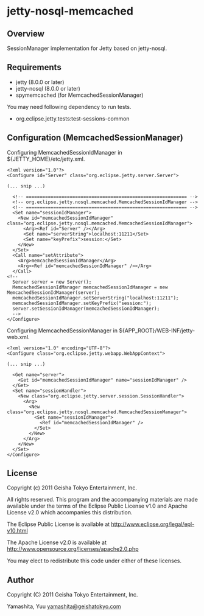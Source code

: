 # jetty-nosql-memcached

## Overview

SessionManager implementation for Jetty based on jetty-nosql.


## Requirements

* jetty (8.0.0 or later)
* jetty-nosql (8.0.0 or later)
* spymemcached (for MemcachedSessionManager)

You may need following dependency to run tests.

* org.eclipse.jetty.tests:test-sessions-common


## Configuration (MemcachedSessionManager)

Configuring MemcachedSessionIdManager in ${JETTY_HOME}/etc/jetty.xml.

    <?xml version="1.0"?>
    <Configure id="Server" class="org.eclipse.jetty.server.Server">

    (... snip ...)

      <!-- =========================================================== -->
      <!-- org.eclipse.jetty.nosql.memcached.MemcachedSessionIdManager -->
      <!-- =========================================================== -->
      <Set name="sessionIdManager">
        <New id="memcachedSessionIdManager" class="org.eclipse.jetty.nosql.memcached.MemcachedSessionIdManager">
          <Arg><Ref id="Server" /></Arg>
          <Set name="serverString">localhost:11211</Set>
          <Set name="keyPrefix">session:</Set>
        </New>
      </Set>
      <Call name="setAttribute">
        <Arg>memcachedSessionIdManager</Arg>
        <Arg><Ref id="memcachedSessionIdManager" /></Arg>
      </Call>
    <!--
      Server server = new Server();
      MemcachedSessionIdManager memcachedSessionIdManager = new MemcachedSessionIdManager(server);
      memcachedSessionIdManager.setServerString("localhost:11211");
      memcachedSessionIdManager.setKeyPrefix("session:");
      server.setSessionIdManager(memcachedSessionIdManager);
      -->
    </Configure>


Configuring MemcachedSessionManager in ${APP_ROOT}/WEB-INF/jetty-web.xml.

    <?xml version="1.0" encoding="UTF-8"?>
    <Configure class="org.eclipse.jetty.webapp.WebAppContext">

    (... snip ...)

      <Get name="server">
        <Get id="memcachedSessionIdManager" name="sessionIdManager" />
      </Get>
      <Set name="sessionHandler">
        <New class="org.eclipse.jetty.server.session.SessionHandler">
          <Arg>
            <New class="org.eclipse.jetty.nosql.memcached.MemcachedSessionManager">
              <Set name="sessionIdManager">
                <Ref id="memcachedSessionIdManager" />
              </Set>
            </New>
          </Arg>
        </New>
      </Set>
    </Configure>

## License

Copyright (c) 2011 Geisha Tokyo Entertainment, Inc.

All rights reserved. This program and the accompanying materials
are made available under the terms of the Eclipse Public License v1.0
and Apache License v2.0 which accompanies this distribution.

The Eclipse Public License is available at http://www.eclipse.org/legal/epl-v10.html

The Apache License v2.0 is available at http://www.opensource.org/licenses/apache2.0.php

You may elect to redistribute this code under either of these licenses.


## Author

Copyright (C) 2011 Geisha Tokyo Entertainment, Inc.

Yamashita, Yuu <yamashita@geishatokyo.com>
